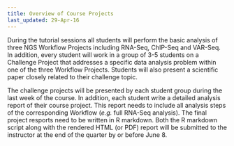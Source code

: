 ```yaml
---
title: Overview of Course Projects
last_updated: 29-Apr-16
---
```


During the tutorial sessions all students will perform the basic analysis of three 
NGS Workflow Projects including RNA-Seq, ChIP-Seq and VAR-Seq. In addition, every student 
will work in a group of 3-5 students on a Challenge Project that addresses a specific data 
analysis problem within one of the three Workflow Projects. Students will also present a 
scientific paper closely related to their challenge topic. 

The challenge projects will be presented by each student group during the last week of the 
course. In addition, each student write a detailed analysis report of their course project.
This report needs to include all analysis steps of the corresponding Workflow (_e.g._ full 
RNA-Seq analysis). The final project resports need to be written in R markdown. Both the R 
markdown script along with the rendered HTML (or PDF) report will be submitted to the 
instructor at the end of the quarter by or before June 8.




